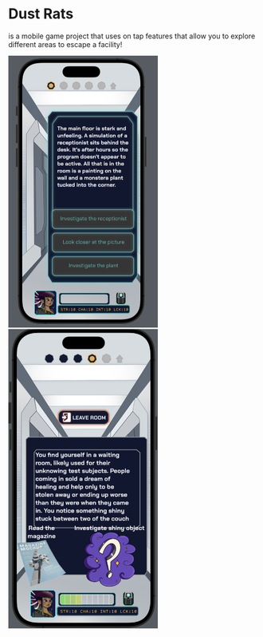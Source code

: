 # Dust Rats 
is a mobile game project that uses on tap features that allow you to explore different areas to escape a facility!
<p float="left"> 
<img src="Screenshot1.png" width="300"/>
<img src="Screenshot2.png" width="300"/>
</p>

